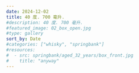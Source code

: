 ```yaml
---
date: 2024-12-02
title: 40 度. 700 毫升.
#description: 40 度. 700 毫升.
#featured_image: 02_box_open.jpg
#type: gallery
sort_by: Date
#categories: ["whisky", "springbank"]
#resources:
#  - src: springbank/aged_32_years/box_front.jpg
#    title: "anyway"
---
```

